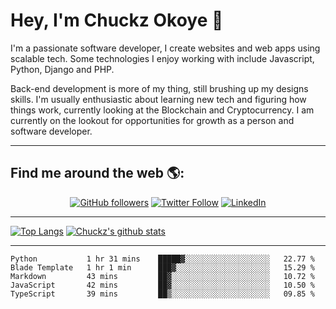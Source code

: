 # Hey, I'm Chuckz Okoye 👑


I'm a passionate software developer, I create websites and web apps using scalable tech. Some technologies I enjoy working with include Javascript, Python, Django and PHP.

Back-end development is more of my thing, still brushing up my designs skills. I'm usually enthusiastic about learning new tech and figuring how things work, currently looking at the Blockchain and Cryptocurrency.
I am currently on the lookout for opportunities for growth as a person and software developer.

-----

## Find me around the web 🌎:
<p align="center">
    <a href="https://github.com/tricelex"><img alt="GitHub followers" src="https://img.shields.io/github/followers/tricelex?style=social"></a>
	<a href="https://twitter.com/chuckzokoye"><img alt="Twitter Follow" src="https://img.shields.io/twitter/follow/chuckzokoye?style=social"></a>
	<a href="https://www.linkedin.com/in/chuckzokoye"><img src="https://img.shields.io/badge/LinkedIn--_.svg?style=social&logo=linkedin" alt="LinkedIn"></a>
</p>

-----
[![Top Langs](https://github-readme-stats.vercel.app/api/top-langs/?username=tricelex)](https://github.com/anuraghazra/github-readme-stats)   [![Chuckz's github stats](https://github-readme-stats.vercel.app/api?username=tricelex&count_private=true&show_icons=true&theme=shades-of-purple)](https://github.com/anuraghazra/github-readme-stats)





-----

<!--START_SECTION:waka-->
```text
Python           1 hr 31 mins    █████▓░░░░░░░░░░░░░░░░░░░   22.77 % 
Blade Template   1 hr 1 min      ███▓░░░░░░░░░░░░░░░░░░░░░   15.29 % 
Markdown         43 mins         ██▓░░░░░░░░░░░░░░░░░░░░░░   10.72 % 
JavaScript       42 mins         ██▓░░░░░░░░░░░░░░░░░░░░░░   10.50 % 
TypeScript       39 mins         ██▒░░░░░░░░░░░░░░░░░░░░░░   09.85 % 
```
<!--END_SECTION:waka-->